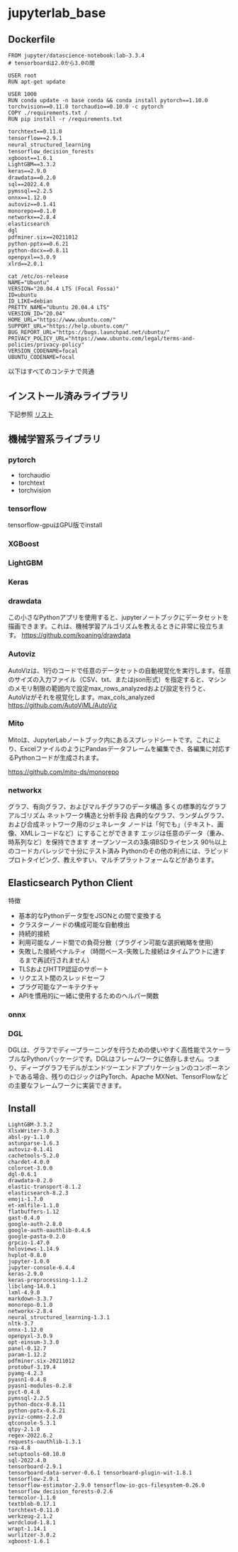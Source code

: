 # jupyterlab_base

## Dockerfile
```=yaml
FROM jupyter/datascience-notebook:lab-3.3.4
# tensorboardは2.0から3.0の間

USER root
RUN apt-get update

USER 1000
RUN conda update -n base conda && conda install pytorch==1.10.0 torchvision==0.11.0 torchaudio==0.10.0 -c pytorch
COPY ./requirements.txt /
RUN pip install -r /requirements.txt
```

```=requirements.txt
torchtext==0.11.0
tensorflow==2.9.1
neural_structured_learning
tensorflow_decision_forests
xgboost==1.6.1
LightGBM==3.3.2
keras==2.9.0
drawdata==0.2.0
sql==2022.4.0
pymssql==2.2.5
onnx==1.12.0
autoviz==0.1.41
monorepo==0.1.0
networkx==2.8.4
elasticsearch
dgl
pdfminer.six==20211012
python-pptx==0.6.21
python-docx==0.8.11
openpyxl==3.0.9
xlrd==2.0.1
```

```
cat /etc/os-release
NAME="Ubuntu"
VERSION="20.04.4 LTS (Focal Fossa)"
ID=ubuntu
ID_LIKE=debian
PRETTY_NAME="Ubuntu 20.04.4 LTS"
VERSION_ID="20.04"
HOME_URL="https://www.ubuntu.com/"
SUPPORT_URL="https://help.ubuntu.com/"
BUG_REPORT_URL="https://bugs.launchpad.net/ubuntu/"
PRIVACY_POLICY_URL="https://www.ubuntu.com/legal/terms-and-policies/privacy-policy"
VERSION_CODENAME=focal
UBUNTU_CODENAME=focal
```

以下はすべてのコンテナで共通

## インストール済みライブラリ
下記参照
<a href="lib_list">リスト</a>

## 機械学習系ライブラリ

### pytorch 

- torchaudio
- torchtext
- torchvision

### tensorflow

tensorflow-gpuはGPU版でinstall

### XGBoost

### LightGBM

### Keras

###  drawdata
この小さなPythonアプリを使用すると、jupyterノートブックにデータセットを描画できます。これは、機械学習アルゴリズムを教えるときに非常に役立ちます。
https://github.com/koaning/drawdata

### Autoviz
AutoVizは、1行のコードで任意のデータセットの自動視覚化を実行します。任意のサイズの入力ファイル（CSV、txt、またはjson形式）を指定すると、マシンのメモリ制限の範囲内で設定max_rows_analyzedおよび設定を行うと、AutoVizがそれを視覚化します。max_cols_analyzed
https://github.com/AutoViML/AutoViz

### Mito
Mitoは、JupyterLabノートブック内にあるスプレッドシートです。これにより、ExcelファイルのようにPandasデータフレームを編集でき、各編集に対応するPythonコードが生成されます。

https://github.com/mito-ds/monorepo

### networkx
グラフ、有向グラフ、およびマルチグラフのデータ構造
多くの標準的なグラフアルゴリズム
ネットワーク構造と分析手段
古典的なグラフ、ランダムグラフ、および合成ネットワーク用のジェネレータ
ノードは「何でも」（テキスト、画像、XMLレコードなど）にすることができます
エッジは任意のデータ（重み、時系列など）を保持できます
オープンソースの3条項BSDライセンス
90％以上のコードカバレッジで十分にテスト済み
Pythonのその他の利点には、ラピッドプロトタイピング、教えやすい、マルチプラットフォームなどがあります。

## Elasticsearch Python Client
特徴
- 基本的なPythonデータ型をJSONとの間で変換する
- クラスターノードの構成可能な自動検出
- 持続的接続
- 利用可能なノード間での負荷分散（プラグイン可能な選択戦略を使用）
- 失敗した接続ペナルティ（時間ベース-失敗した接続はタイムアウトに達するまで再試行されません）
- TLSおよびHTTP認証のサポート
- リクエスト間のスレッドセーフ
- プラグ可能なアーキテクチャ
- APIを慣用的に一緒に使用するためのヘルパー関数

### onnx

### DGL

DGLは、グラフでディープラーニングを行うための使いやすく高性能でスケーラブルなPythonパッケージです。DGLはフレームワークに依存しません。つまり、ディープグラフモデルがエンドツーエンドアプリケーションのコンポーネントである場合、残りのロジックはPyTorch、Apache MXNet、TensorFlowなどの主要なフレームワークに実装できます。

## Install

```
LightGBM-3.3.2 
XlsxWriter-3.0.3 
absl-py-1.1.0 
astunparse-1.6.3 
autoviz-0.1.41 
cachetools-5.2.0 
chardet-4.0.0 
colorcet-3.0.0 
dgl-0.6.1 
drawdata-0.2.0
elastic-transport-8.1.2 
elasticsearch-8.2.3 
emoji-1.7.0 
et-xmlfile-1.1.0 
flatbuffers-1.12 
gast-0.4.0 
google-auth-2.8.0 
google-auth-oauthlib-0.4.6 
google-pasta-0.2.0 
grpcio-1.47.0 
holoviews-1.14.9 
hvplot-0.8.0 
jupyter-1.0.0 
jupyter-console-6.4.4 
keras-2.9.0 
keras-preprocessing-1.1.2 
libclang-14.0.1 
lxml-4.9.0 
markdown-3.3.7 
monorepo-0.1.0 
networkx-2.8.4 
neural_structured_learning-1.3.1 
nltk-3.7 
onnx-1.12.0 
openpyxl-3.0.9 
opt-einsum-3.3.0 
panel-0.12.7 
param-1.12.2 
pdfminer.six-20211012 
protobuf-3.19.4 
pyamg-4.2.3 
pyasn1-0.4.8 
pyasn1-modules-0.2.8 
pyct-0.4.8 
pymssql-2.2.5 
python-docx-0.8.11 
python-pptx-0.6.21 
pyviz-comms-2.2.0 
qtconsole-5.3.1 
qtpy-2.1.0 
regex-2022.6.2 
requests-oauthlib-1.3.1 
rsa-4.8 
setuptools-60.10.0 
sql-2022.4.0 
tensorboard-2.9.1 
tensorboard-data-server-0.6.1 tensorboard-plugin-wit-1.8.1 
tensorflow-2.9.1 
tensorflow-estimator-2.9.0 tensorflow-io-gcs-filesystem-0.26.0 tensorflow_decision_forests-0.2.6 
termcolor-1.1.0 
textblob-0.17.1 
torchtext-0.11.0 
werkzeug-2.1.2 
wordcloud-1.8.1 
wrapt-1.14.1 
wurlitzer-3.0.2 
xgboost-1.6.1
```